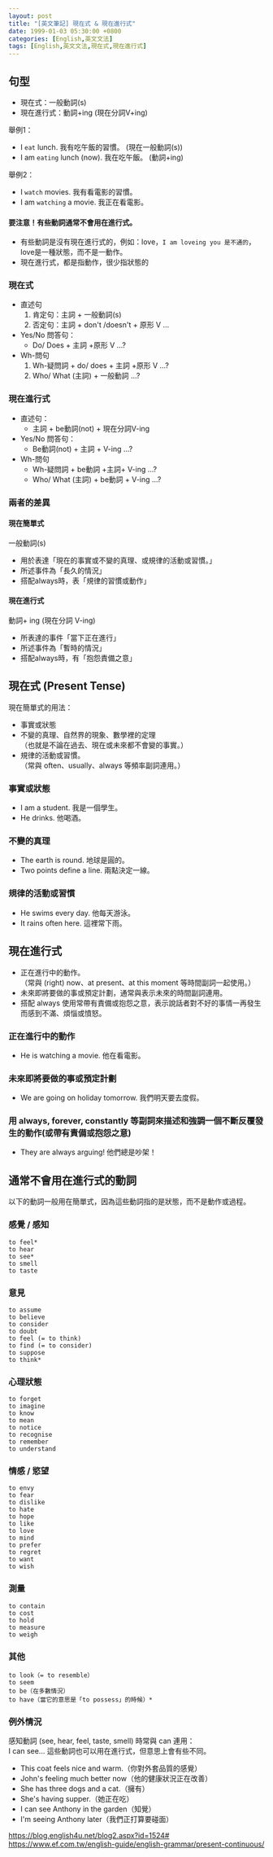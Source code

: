 ```yaml
---
layout: post
title: "[英文筆記] 現在式 & 現在進行式"
date: 1999-01-03 05:30:00 +0800
categories: [English,英文文法]
tags: [English,英文文法,現在式,現在進行式]
---
```


## 句型
- 現在式：一般動詞(s)
- 現在進行式：動詞+ing (現在分詞V+ing)

舉例1：      
- I `eat` lunch. 我有吃午飯的習慣。 (現在一般動詞(s))       
- I am `eating` lunch (now). 我在吃午飯。 (動詞+ing)  

舉例2：  
- I `watch` movies. 我有看電影的習慣。
- I am `watching` a movie. 我正在看電影。
        

#### 要注意！有些動詞通常不會用在進行式。
- 有些動詞是沒有現在進行式的，例如：love，`I am loveing you 是不通的`，love是一種狀態，而不是一動作。        
- 現在進行式，都是指動作，很少指狀態的


### 現在式

- 直述句 
    1. 肯定句：主詞 + 一般動詞(s)
    2. 否定句：主詞 + don't /doesn't  + 原形 V …
- Yes/No 問答句：
    - Do/ Does + 主詞 +原形 V …?
- Wh-問句
    1. Wh-疑問詞 + do/ does + 主詞 +原形 V …?
    2. Who/ What (主詞) + 一般動詞 …?

### 現在進行式

- 直述句：
    - 主詞 + be動詞(not) + 現在分詞V-ing
- Yes/No 問答句：
    - Be動詞(not) + 主詞 + V-ing …?    
- Wh-問句
    - Wh-疑問詞 + be動詞 +主詞+ V-ing …?
    - Who/ What (主詞) + be動詞 + V-ing …?

### 兩者的差異
#### 現在簡單式	

一般動詞(s)

- 用於表達「現在的事實或不變的真理、或規律的活動或習慣。」
- 所述事件為「長久的情況」
- 搭配always時，表「規律的習慣或動作」

#### 現在進行式

動詞+ ing (現在分詞 V-ing)

- 所表達的事件「當下正在進行」
- 所述事件為「暫時的情況」
- 搭配always時，有「抱怨責備之意」


## 現在式 (Present Tense)

現在簡單式的用法：

- 事實或狀態 
- 不變的真理、自然界的現象、數學裡的定理        
（也就是不論在過去、現在或未來都不會變的事實。）
- 規律的活動或習慣。        
（常與 often、usually、always 等頻率副詞連用。）

### 事實或狀態 
- I am a student. 我是一個學生。
- He drinks. 他喝酒。

### 不變的真理
- The earth is round. 地球是圓的。
- Two points define a line. 兩點決定一線。

### 規律的活動或習慣
- He swims every day. 他每天游泳。
- It rains often here. 這裡常下雨。

## 現在進行式

- 正在進行中的動作。        
（常與 (right) now、at present、at this moment 等時間副詞一起使用。） 
- 未來即將要做的事或預定計劃，通常與表示未來的時間副詞連用。 
- 搭配 always 使用常帶有責備或抱怨之意，表示說話者對不好的事情一再發生而感到不滿、煩惱或憤怒。 

### 正在進行中的動作
- He is watching a movie. 他在看電影。

### 未來即將要做的事或預定計劃
- We are going on holiday tomorrow. 我們明天要去度假。

### 用 always, forever, constantly 等副詞來描述和強調一個不斷反覆發生的動作(或帶有責備或抱怨之意)
- They are always arguing! 他們總是吵架！

## 通常不會用在進行式的動詞

以下的動詞一般用在簡單式，因為這些動詞指的是狀態，而不是動作或過程。

### 感覺 / 感知

```
to feel*
to hear
to see*
to smell
to taste
```

### 意見

```
to assume
to believe
to consider
to doubt
to feel (= to think)
to find (= to consider)
to suppose
to think*
```

### 心理狀態

```
to forget
to imagine
to know
to mean
to notice
to recognise
to remember
to understand
```

### 情感 / 慾望

```
to envy
to fear
to dislike
to hate
to hope
to like
to love
to mind
to prefer
to regret
to want
to wish
```

### 測量

```
to contain
to cost
to hold
to measure
to weigh
```

### 其他

```
to look（= to resemble）
to seem
to be（在多數情況）
to have（當它的意思是「to possess」的時候）*
```

### 例外情況

感知動詞 (see, hear, feel, taste, smell) 時常與 can 連用：      
I can see... 這些動詞也可以用在進行式，但意思上會有些不同。 

- This coat feels nice and warm.（你對外套品質的感覺）
- John's feeling much better now（他的健康狀況正在改善）
- She has three dogs and a cat.（擁有）
- She's having supper.（她正在吃）
- I can see Anthony in the garden（知覺）
- I'm seeing Anthony later（我們正打算要碰面）

        
<https://blog.english4u.net/blog2.aspx?id=1524#>        
<https://www.ef.com.tw/english-guide/english-grammar/present-continuous/>